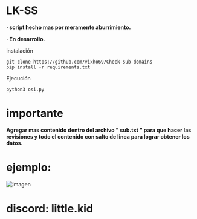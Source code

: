 # LK-SS

**· script hecho mas por meramente aburrimiento.**

**· En desarrollo.**

instalación
```
git clone https://github.com/vixho69/Check-sub-domains
pip install -r requirements.txt
```
Ejecución
```
python3 osi.py
```
# importante
**Agregar mas contenido dentro del archivo " sub.txt " para que hacer las revisiones y todo el contenido con salto de linea para lograr obtener los datos.**

# ejemplo:

![imagen](https://github.com/vixho69/Check-sub-domains/assets/133933012/6dc3ecd8-d380-4854-94d6-e854a7705188)

# discord: little.kid

